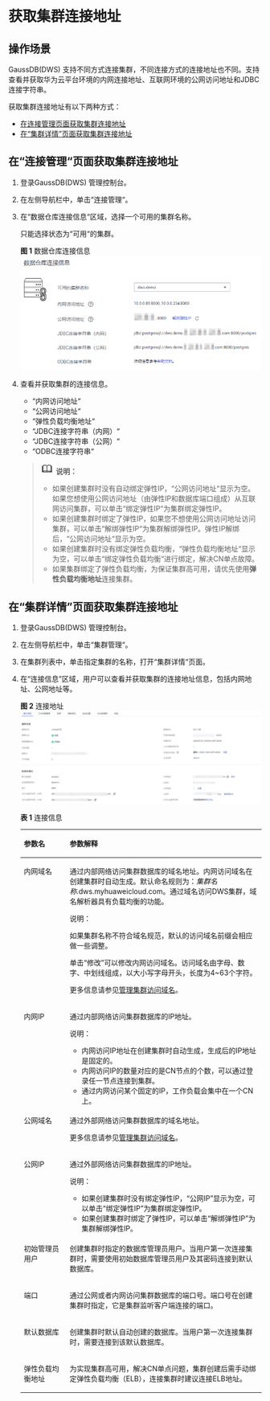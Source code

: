 # 获取集群连接地址<a name="ZH-CN_TOPIC_0000001405157202"></a>

## 操作场景<a name="section26616723151647"></a>

GaussDB\(DWS\) 支持不同方式连接集群，不同连接方式的连接地址也不同。支持查看并获取华为云平台环境的内网连接地址、互联网环境的公网访问地址和JDBC连接字符串。

获取集群连接地址有以下两种方式：

-   [在连接管理页面获取集群连接地址](#section5539467151713)
-   [在“集群详情”页面获取集群连接地址](#section149501253104810)

## 在“连接管理“页面获取集群连接地址<a name="section5539467151713"></a>

1.  登录GaussDB\(DWS\) 管理控制台。
2.  在左侧导航栏中，单击“连接管理“。
3.  在“数据仓库连接信息“区域，选择一个可用的集群名称。

    只能选择状态为“可用“的集群。

    **图 1**  数据仓库连接信息<a name="fig14102630195416"></a>  
    ![](figures/数据仓库连接信息.png "数据仓库连接信息")

4.  查看并获取集群的连接信息。

    -   “内网访问地址“
    -   “公网访问地址“
    -   “弹性负载均衡地址“
    -   “JDBC连接字符串（内网）“
    -   “JDBC连接字符串（公网）“
    -   “ODBC连接字符串“

    >![](public_sys-resources/icon-note.gif) **说明：** 
    >-   如果创建集群时没有自动绑定弹性IP，“公网访问地址“显示为空。如果您想使用公网访问地址（由弹性IP和数据库端口组成）从互联网访问集群，可以单击“绑定弹性IP“为集群绑定弹性IP。
    >-   如果创建集群时绑定了弹性IP，如果您不想使用公网访问地址访问集群，可以单击“解绑弹性IP“为集群解绑弹性IP。弹性IP解绑后，“公网访问地址“显示为空。
    >-   如果创建集群时没有绑定弹性负载均衡，“弹性负载均衡地址“显示为空，可以单击“绑定弹性负载均衡“进行绑定，解决CN单点故障。
    >-   如果集群绑定了弹性负载均衡，为保证集群高可用，请优先使用**弹性负载均衡地址**连接集群。


## 在“集群详情”页面获取集群连接地址<a name="section149501253104810"></a>

1.  登录GaussDB\(DWS\) 管理控制台。
2.  在左侧导航栏中，单击“集群管理“。
3.  在集群列表中，单击指定集群的名称，打开“集群详情“页面。
4.  在“连接信息”区域，用户可以查看并获取集群的连接地址信息，包括内网地址、公网地址等。

    **图 2**  连接地址<a name="fig1745102217216"></a>  
    ![](figures/连接地址.png "连接地址")

    **表 1**  连接信息

    <a name="table878289143910"></a>
    <table><thead align="left"><tr id="zh-cn_topic_0000001455716669_r2b6913f2352a423d92e248eee4ed7ccf"><th class="cellrowborder" valign="top" width="19%" id="mcps1.2.3.1.1"><p id="zh-cn_topic_0000001455716669_zh-cn_topic_0106894684_p77831797399"><a name="zh-cn_topic_0000001455716669_zh-cn_topic_0106894684_p77831797399"></a><a name="zh-cn_topic_0000001455716669_zh-cn_topic_0106894684_p77831797399"></a>参数名</p>
    </th>
    <th class="cellrowborder" valign="top" width="81%" id="mcps1.2.3.1.2"><p id="zh-cn_topic_0000001455716669_zh-cn_topic_0106894684_p137830993917"><a name="zh-cn_topic_0000001455716669_zh-cn_topic_0106894684_p137830993917"></a><a name="zh-cn_topic_0000001455716669_zh-cn_topic_0106894684_p137830993917"></a>参数解释</p>
    </th>
    </tr>
    </thead>
    <tbody><tr id="zh-cn_topic_0000001455716669_row614113283186"><td class="cellrowborder" valign="top" width="19%" headers="mcps1.2.3.1.1 "><p id="zh-cn_topic_0000001455716669_p92197405187"><a name="zh-cn_topic_0000001455716669_p92197405187"></a><a name="zh-cn_topic_0000001455716669_p92197405187"></a>内网域名</p>
    </td>
    <td class="cellrowborder" valign="top" width="81%" headers="mcps1.2.3.1.2 "><p id="zh-cn_topic_0000001455716669_p12219164012187"><a name="zh-cn_topic_0000001455716669_p12219164012187"></a><a name="zh-cn_topic_0000001455716669_p12219164012187"></a>通过内部网络访问集群数据库的域名地址。内网访问域名在创建集群时自动生成。默认命名规则为：<em id="zh-cn_topic_0000001455716669_i1521904017188"><a name="zh-cn_topic_0000001455716669_i1521904017188"></a><a name="zh-cn_topic_0000001455716669_i1521904017188"></a>集群名称.</em>dws.myhuaweicloud.com。通过域名访问DWS集群，域名解析器具有负载均衡的功能。</p>
    <div class="note" id="zh-cn_topic_0000001455716669_note1722018408181"><a name="zh-cn_topic_0000001455716669_note1722018408181"></a><a name="zh-cn_topic_0000001455716669_note1722018408181"></a><span class="notetitle"> 说明： </span><div class="notebody"><p id="zh-cn_topic_0000001455716669_p17220114051814"><a name="zh-cn_topic_0000001455716669_p17220114051814"></a><a name="zh-cn_topic_0000001455716669_p17220114051814"></a>如果集群名称不符合域名规范，默认的访问域名前缀会相应做一些调整。</p>
    </div></div>
    <p id="zh-cn_topic_0000001455716669_p17220940111814"><a name="zh-cn_topic_0000001455716669_p17220940111814"></a><a name="zh-cn_topic_0000001455716669_p17220940111814"></a>单击<span class="uicontrol" id="zh-cn_topic_0000001455716669_uicontrol822064081819"><a name="zh-cn_topic_0000001455716669_uicontrol822064081819"></a><a name="zh-cn_topic_0000001455716669_uicontrol822064081819"></a>“修改”</span>可以修改内网访问域名。访问域名由字母、数字、中划线组成，以大小写字母开头，长度为4~63个字符。</p>
    <p id="zh-cn_topic_0000001455716669_p1622018408187"><a name="zh-cn_topic_0000001455716669_p1622018408187"></a><a name="zh-cn_topic_0000001455716669_p1622018408187"></a>更多信息请参见<a href="管理集群访问域名.md">管理集群访问域名</a>。</p>
    </td>
    </tr>
    <tr id="zh-cn_topic_0000001455716669_row1267154711810"><td class="cellrowborder" valign="top" width="19%" headers="mcps1.2.3.1.1 "><p id="zh-cn_topic_0000001455716669_p1176213319195"><a name="zh-cn_topic_0000001455716669_p1176213319195"></a><a name="zh-cn_topic_0000001455716669_p1176213319195"></a>内网IP</p>
    </td>
    <td class="cellrowborder" valign="top" width="81%" headers="mcps1.2.3.1.2 "><p id="zh-cn_topic_0000001455716669_p1376243141919"><a name="zh-cn_topic_0000001455716669_p1376243141919"></a><a name="zh-cn_topic_0000001455716669_p1376243141919"></a>通过内部网络访问集群数据库的IP地址。</p>
    <div class="note" id="zh-cn_topic_0000001455716669_note396914464423"><a name="zh-cn_topic_0000001455716669_note396914464423"></a><a name="zh-cn_topic_0000001455716669_note396914464423"></a><span class="notetitle"> 说明： </span><div class="notebody"><a name="zh-cn_topic_0000001455716669_ul173316457329"></a><a name="zh-cn_topic_0000001455716669_ul173316457329"></a><ul id="zh-cn_topic_0000001455716669_ul173316457329"><li>内网访问IP地址在创建集群时自动生成，生成后的IP地址是固定的。</li><li>内网访问IP的数量对应的是CN节点的个数，可以通过登录任一节点连接到集群。</li><li>通过内网访问某个固定的IP，工作负载会集中在一个CN上。</li></ul>
    </div></div>
    </td>
    </tr>
    <tr id="zh-cn_topic_0000001455716669_row1496320459196"><td class="cellrowborder" valign="top" width="19%" headers="mcps1.2.3.1.1 "><p id="zh-cn_topic_0000001455716669_p116044012020"><a name="zh-cn_topic_0000001455716669_p116044012020"></a><a name="zh-cn_topic_0000001455716669_p116044012020"></a>公网域名</p>
    </td>
    <td class="cellrowborder" valign="top" width="81%" headers="mcps1.2.3.1.2 "><p id="zh-cn_topic_0000001455716669_p19604108201"><a name="zh-cn_topic_0000001455716669_p19604108201"></a><a name="zh-cn_topic_0000001455716669_p19604108201"></a>通过外部网络访问集群数据库的域名地址。</p>
    <p id="zh-cn_topic_0000001455716669_p960517018205"><a name="zh-cn_topic_0000001455716669_p960517018205"></a><a name="zh-cn_topic_0000001455716669_p960517018205"></a>更多信息请参见<a href="管理集群访问域名.md">管理集群访问域名</a>。</p>
    </td>
    </tr>
    <tr id="zh-cn_topic_0000001455716669_row14468195011915"><td class="cellrowborder" valign="top" width="19%" headers="mcps1.2.3.1.1 "><p id="zh-cn_topic_0000001455716669_p66051006208"><a name="zh-cn_topic_0000001455716669_p66051006208"></a><a name="zh-cn_topic_0000001455716669_p66051006208"></a>公网IP</p>
    </td>
    <td class="cellrowborder" valign="top" width="81%" headers="mcps1.2.3.1.2 "><p id="zh-cn_topic_0000001455716669_p176058022019"><a name="zh-cn_topic_0000001455716669_p176058022019"></a><a name="zh-cn_topic_0000001455716669_p176058022019"></a>通过外部网络访问集群数据库的IP地址。</p>
    <div class="note" id="zh-cn_topic_0000001455716669_note10605804209"><a name="zh-cn_topic_0000001455716669_note10605804209"></a><a name="zh-cn_topic_0000001455716669_note10605804209"></a><span class="notetitle"> 说明： </span><div class="notebody"><a name="zh-cn_topic_0000001455716669_ul176051606208"></a><a name="zh-cn_topic_0000001455716669_ul176051606208"></a><ul id="zh-cn_topic_0000001455716669_ul176051606208"><li>如果创建集群时没有绑定弹性IP，<span class="parmname" id="zh-cn_topic_0000001455716669_parmname1060518013208"><a name="zh-cn_topic_0000001455716669_parmname1060518013208"></a><a name="zh-cn_topic_0000001455716669_parmname1060518013208"></a>“公网IP”</span>显示为空，可以单击<span class="parmname" id="zh-cn_topic_0000001455716669_parmname1160515012010"><a name="zh-cn_topic_0000001455716669_parmname1160515012010"></a><a name="zh-cn_topic_0000001455716669_parmname1160515012010"></a>“绑定弹性IP”</span>为集群绑定弹性IP。</li><li>如果创建集群时绑定了弹性IP，可以单击<span class="parmname" id="zh-cn_topic_0000001455716669_parmname660512012018"><a name="zh-cn_topic_0000001455716669_parmname660512012018"></a><a name="zh-cn_topic_0000001455716669_parmname660512012018"></a>“解绑弹性IP”</span>为集群解绑弹性IP。</li></ul>
    </div></div>
    </td>
    </tr>
    <tr id="zh-cn_topic_0000001455716669_r4ff9b08ec9b64c62bd6bf3272c6eac82"><td class="cellrowborder" valign="top" width="19%" headers="mcps1.2.3.1.1 "><p id="zh-cn_topic_0000001455716669_a2be5aa42a2be4708a4c93d9017cf7705"><a name="zh-cn_topic_0000001455716669_a2be5aa42a2be4708a4c93d9017cf7705"></a><a name="zh-cn_topic_0000001455716669_a2be5aa42a2be4708a4c93d9017cf7705"></a>初始管理员用户</p>
    </td>
    <td class="cellrowborder" valign="top" width="81%" headers="mcps1.2.3.1.2 "><p id="zh-cn_topic_0000001455716669_a92f034cc83264dceaf7957ee023e4fbe"><a name="zh-cn_topic_0000001455716669_a92f034cc83264dceaf7957ee023e4fbe"></a><a name="zh-cn_topic_0000001455716669_a92f034cc83264dceaf7957ee023e4fbe"></a>创建集群时指定的数据库管理员用户。当用户第一次连接集群时，需要使用初始数据库管理员用户及其密码连接到默认数据库。</p>
    </td>
    </tr>
    <tr id="zh-cn_topic_0000001455716669_r758c339bb9794651bc85a7d94aea003a"><td class="cellrowborder" valign="top" width="19%" headers="mcps1.2.3.1.1 "><p id="zh-cn_topic_0000001455716669_zh-cn_topic_0106894684_p193208401279"><a name="zh-cn_topic_0000001455716669_zh-cn_topic_0106894684_p193208401279"></a><a name="zh-cn_topic_0000001455716669_zh-cn_topic_0106894684_p193208401279"></a>端口</p>
    </td>
    <td class="cellrowborder" valign="top" width="81%" headers="mcps1.2.3.1.2 "><p id="zh-cn_topic_0000001455716669_zh-cn_topic_0106894684_p203223409278"><a name="zh-cn_topic_0000001455716669_zh-cn_topic_0106894684_p203223409278"></a><a name="zh-cn_topic_0000001455716669_zh-cn_topic_0106894684_p203223409278"></a>通过公网或者内网访问集群数据库的端口号。端口号在创建集群时指定，它是集群监听客户端连接的端口。</p>
    </td>
    </tr>
    <tr id="zh-cn_topic_0000001455716669_row11775171714206"><td class="cellrowborder" valign="top" width="19%" headers="mcps1.2.3.1.1 "><p id="zh-cn_topic_0000001455716669_p20252624192011"><a name="zh-cn_topic_0000001455716669_p20252624192011"></a><a name="zh-cn_topic_0000001455716669_p20252624192011"></a>默认数据库</p>
    </td>
    <td class="cellrowborder" valign="top" width="81%" headers="mcps1.2.3.1.2 "><p id="zh-cn_topic_0000001455716669_p7252624102011"><a name="zh-cn_topic_0000001455716669_p7252624102011"></a><a name="zh-cn_topic_0000001455716669_p7252624102011"></a>创建集群时默认自动创建的数据库。当用户第一次连接集群时，需要连接到该默认数据库。</p>
    </td>
    </tr>
    <tr id="zh-cn_topic_0000001455716669_row6395626202611"><td class="cellrowborder" valign="top" width="19%" headers="mcps1.2.3.1.1 "><p id="zh-cn_topic_0000001455716669_p0333592612"><a name="zh-cn_topic_0000001455716669_p0333592612"></a><a name="zh-cn_topic_0000001455716669_p0333592612"></a>弹性负载均衡地址</p>
    </td>
    <td class="cellrowborder" valign="top" width="81%" headers="mcps1.2.3.1.2 "><p id="zh-cn_topic_0000001455716669_p193316596610"><a name="zh-cn_topic_0000001455716669_p193316596610"></a><a name="zh-cn_topic_0000001455716669_p193316596610"></a>为实现集群高可用，解决CN单点问题，集群创建后需手动绑定弹性负载均衡（ELB），连接集群时建议连接ELB地址。</p>
    </td>
    </tr>
    </tbody>
    </table>


